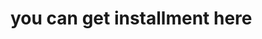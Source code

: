 # you can get installment here
<!-- https://v2.cn.vuejs.org/v2/guide/installation.html -->

<!-- https://v2.cn.vuejs.org/v2/api/#productionTip -->

<!-- https://www.bilibili.com/video/BV1Zy4y1K7SH?p=8&spm_id_from=pageDriver&vd_source=e9678e9bbf76e99e3347434fcc96faba -->

<!-- https://vue3js.cn/interview/JavaScript/prototype.html#%E4%B8%80%E3%80%81%E5%8E%9F%E5%9E%8B vue面试 -->